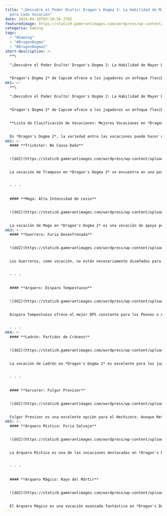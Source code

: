 ```yaml
---
title: "¡Descubre el Poder Oculto! Dragon's Dogma 2: La Habilidad de Mayor Daño
  para Cada Vocación"
date: 2024-04-18T03:10:50.270Z
featuredimage: https://static0.gamerantimages.com/wordpress/wp-content/uploads/2024/03/vocation-tier-list-best-vocations-ranked-in-dragons-dogma-2.jpg?q=70&fit=contain&w=1140&h=&dpr=1
categoria: Gaming
tags:
  - "#Gaming"
  - "#DragonDogma"
  - "#DragonDogma2"
short-description: >-
  **\

  "¡Descubre el Poder Oculto! Dragon's Dogma 2: La Habilidad de Mayor Daño para Cada Vocación"**


  *Dragon's Dogma 2* de Capcom ofrece a los jugadores un enfoque flexible hacia las clases, lo que lo hace adecuado para una variedad de estilos de juego diferentes. Como RPG para un solo jugador, *Dragon's Dogma 2* permite a los jugadores cambiar de vocación de personaje con frecuencia, ofreciendo una variedad de habilidades poderosas y habilidades únicas para tentar a los jug
mk1: >-
  **\

  "¡Descubre el Poder Oculto! Dragon's Dogma 2: La Habilidad de Mayor Daño para Cada Vocación"**


  *Dragon's Dogma 2* de Capcom ofrece a los jugadores un enfoque flexible hacia las clases, lo que lo hace adecuado para una variedad de estilos de juego diferentes. Como RPG para un solo jugador, *Dragon's Dogma 2* permite a los jugadores cambiar de vocación de personaje con frecuencia, ofreciendo una variedad de habilidades poderosas y habilidades únicas para tentar a los jugadores a una vocación u otra.


  **Lista de Clasificación de Vocaciones: Mejores Vocaciones en *Dragon's Dogma 2***


  En *Dragon's Dogma 2*, la variedad entre las vocaciones puede hacer que sea difícil elegir la mejor para ti. Aquí está nuestra lista de clasificación de vocaciones, para ayudarte a encontrar la mejor para tu estilo de juego.
mk2: >-
  #### **Trickster: No Causa Daño**


  ![dd2](https://static0.gamerantimages.com/wordpress/wp-content/uploads/2023/11/dragon-s-dogma-2-trickster.png?q=70&fit=crop&w=1500&dpr=1 "dd2")


  La vocación de Tramposo en *Dragon's Dogma 2* se encuentra en una posición un tanto peculiar. Funciona de alguna manera como lo haría un tanque en un MMO, pero en la experiencia para un solo jugador que es *Dragon's Dogma 2*. Todas sus habilidades de armas ofrecen elecciones y efectos interesantes, pero ninguna de ellas inflige daño a los enemigos porque la vocación está diseñada en torno a un estilo de juego completamente diferente.


  - - -


  #### **Mago: Alta Intensidad de Levin**


  ![dd2](https://static0.gamerantimages.com/wordpress/wp-content/uploads/2024/04/dragon-s-dogma-2-mage-casting-a-spell-on-a-group-of-enemies.jpg?q=70&fit=crop&w=1500&dpr=1 "dd2")


  La vocación de Mago en *Dragon's Dogma 2* es una vocación de apoyo perfecta, excelente cuando se usa con un Peón de apoyo dedicado. Pero también tiene algunas habilidades de armas que causan daño, algunas de las cuales son muy buenas.
mk3: >-
  #### **Guerrero: Furia Desenfrenada**


  ![dd2](https://static0.gamerantimages.com/wordpress/wp-content/uploads/2024/03/dragon-s-dogma-2-official-fighter-vocation-trailer-3.jpg?q=70&fit=crop&w=1500&dpr=1 "dd2")


  Los Guerreros, como vocación, no están necesariamente diseñados para ser el mejor DPS físico, ya que su conjunto de herramientas se adapta mejor al control de multitudes y a un estilo de juego más defensivo. Dicho esto, los Guerreros tienen una variedad de opciones para infligir daño y quizás la mejor sea la Furia Desenfrenada.


  - - -


  #### **Arquero: Disparo Tempestuoso**


  ![dd2](https://static0.gamerantimages.com/wordpress/wp-content/uploads/2024/03/dragon-s-dogma-2-archer-1.jpg?q=70&fit=crop&w=1500&dpr=1 "dd2")


  Disparo Tempestuoso ofrece el mejor DPS constante para los Peones o Arisen Arqueros en *Dragon's Dogma 2*. No es una habilidad especialmente llamativa, pero no necesita serlo, gracias a su excelente utilidad y facilidad de uso.


  - - -
mk4: >-
  #### **Ladrón: Partidor de Cráneos**


  ![dd2](https://static0.gamerantimages.com/wordpress/wp-content/uploads/2024/04/dragon-s-dogma-2-thief.jpg?q=70&fit=crop&w=1500&dpr=1 "dd2")


  La vocación de Ladrón en *Dragon's Dogma 2* es excelente para los jugadores que buscan infligir daño rápido con personajes ágiles. Los Ladrones usan dagas dobles para infligir daño, y la mejor habilidad dañina para los Ladrones es el Partidor de Cráneos.


  - - -


  #### **Sorcerer: Fulgor Previsor**


  ![dd2](https://static0.gamerantimages.com/wordpress/wp-content/uploads/2024/04/dragons-dogma-2-sorcerer.jpg?q=70&fit=crop&w=1500&dpr=1 "dd2")


  Fulgor Previsor es una excelente opción para el Hechicero. Aunque Meteoron, la habilidad Maestra del Hechicero, es una capacidad fantástica capaz de infligir un daño masivo, Fulgor Previsor ofrece el mejor potencial DPS gracias a sus otras ventajas.
mk5: >-
  #### **Arquero Místico: Furia Salvaje**


  ![dd2](https://static0.gamerantimages.com/wordpress/wp-content/uploads/2024/04/dragons-dogma-2-best-mystic-spearhand-build-guide.jpg?q=70&fit=crop&w=1500&dpr=1 "dd2")


  La Arquero Místico es una de las vocaciones destacadas en *Dragon's Dogma 2*, que ofrece a los jugadores una buena mezcla de habilidades físicas y mágicas y daño, y usa el arma única Duospear. Furia Salvaje es una de las mejores habilidades de arma para el Arquero Místico.


  - - -


  #### **Arquero Mágico: Rayo del Mártir**


  ![dd2](https://static0.gamerantimages.com/wordpress/wp-content/uploads/2024/04/dragon-s-dogma-2-best-magick-archer-skills-header-image.jpg?q=70&fit=crop&w=1500&dpr=1 "dd2")


  El Arquero Mágico es una vocación avanzada fantástica en *Dragon's Dogma 2* disponible solo para el Arisen. Viene con una carga de grandes mejoras en comparación con el Arquero, incluido el daño mágico y algunas nuevas habilidades geniales. Rayo del Mártir es la mejor habilidad DPS en todo el juego.
---
```

